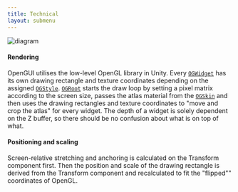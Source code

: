 ```yaml
---
title: Technical
layout: submenu
---
```


![diagram](https://raw2.github.com/mrzapp/opengui/master/Screenshots/diagram.jpg)

#### Rendering
OpenGUI utilises the low-level OpenGL library in Unity. Every [`OGWidget`](https://github.com/mrzapp/opengui/wiki/OGWidget) has its own drawing rectangle and texture coordinates depending on the assigned [`OGStyle`](https://github.com/mrzapp/opengui/wiki/OGStyle). [`OGRoot`](https://github.com/mrzapp/opengui/wiki/OGRoot) starts the draw loop by setting a pixel matrix according to the screen size, passes the atlas material from the [`OGSkin`](https://github.com/mrzapp/opengui/wiki/OGSkin) and then uses the drawing rectangles and texture coordinates to "move and crop the atlas" for every widget. The depth of a widget is solely dependent on the Z buffer, so there should be no confusion about what is on top of what.
   
#### Positioning and scaling
Screen-relative stretching and anchoring is calculated on the Transform component first. Then the position and scale of the drawing rectangle is derived from the Transform component and recalculated to fit the "flipped"" coordinates of OpenGL. 
